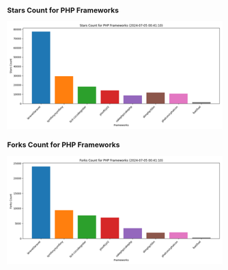 ### Stars Count for PHP Frameworks

![Stars Chart](./archive/charts/20240705004110_stars_count.png)

### Forks Count for PHP Frameworks

![Forks Chart](./archive/charts/20240705004110_forks_count.png)


